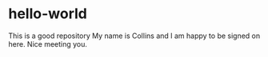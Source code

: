# hello-world
This is a good repository
My name is Collins and I am happy to be signed on here. Nice meeting you.
